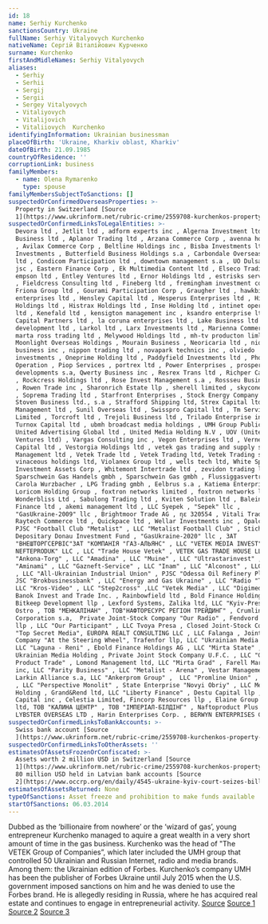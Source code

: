 ```yaml
---
id: 18
name: Serhiy Kurchenko
sanctionsCountry: Ukraine
fullName: Serhiy Vitalyovych Kurchenko
nativeName: Сергій Віталійович Курченко
surname: Kurchenko
firstAndMidleNames: Serhiy Vitalyovych
aliases:
  - Serhiy
  - Serhii
  - Sergij
  - Sergii
  - Sergey Vitalyovych
  - Vitaliyovych
  - Vitalijovich
  - Vitaliiovych  Kurchenko
identifyingInformation: Ukrainian businessman
placeOfBirth: 'Ukraine, Kharkiv oblast, Kharkiv'
dateOfBirth: 21.09.1985
countryOfResidence: ''
corruptionLink: business
familyMembers:
  - name: Olena Rymarenko
    type: spouse
familyMembersSubjectToSanctions: []
suspectedOrConfirmedOverseasProperties: >-
  Property in Switzerland [Source
  1](https://www.ukrinform.net/rubric-crime/2559708-kurchenkos-property-arrested-in-switzerland.html)
suspectedOrConfirmedLinksToLegalEntities: >-
  Devora ltd , Jetlit ltd , adform experts inc , Algerna Investment ltd , Anapom
  Business ltd , Aplanor Trading ltd , Arzana Commerce Corp , avenna holding ltd
  , Avilax Commerce Corp , Beltline Holdings inc , Bisba Investments ltd , Biven
  Investments , Butterfield Business Holdings s.a , Carbondale Overseas Group
  ltd , Condicom Participation ltd , downtown management s.a , UO Dulsa Capital
  jsc , Eastern Finance Corp , Ek Multimedia Content ltd , Elseco Trading ltd ,
  empson ltd , Entley Ventures ltd , Ernor Holdings ltd , estrisks services ltd
  , Fieldcress Consulting ltd , Fineberg ltd , fremingham investment corp ,
  Friona Group ltd , Gourami Participation Corp , Graugher ltd , hawkbit
  enterprises ltd , Hensley Capital ltd , Hesperus Enterprises ltd , Hickery
  Holdings ltd , Histrax Holdings ltd , Inse Holding ltd , intinet operations
  ltd , Kenefald ltd , kensigton management inc , ksandro enterprise ltd , Kuser
  Capital Partners ltd , la coruna enterprises ltd , Lake Business ltd , landow
  development ltd , Larkol ltd , Larx Investments ltd , Marienna Commerce ltd ,
  marta ross trading ltd , Melywood Holdings ltd , mh-tv producton limltdited ,
  Moonlight Overseas Holdings , Mourain Business , Neoricaria ltd , niolax
  business inc , nippon trading ltd , novapark technics inc , olviedo
  investments , Oneprime Holding ltd , Paddyfield Investments ltd , Phonrun
  Operation , Piop Services , portrex ltd , Power Enterprises , prosperity
  developments s.a, Qwerty Business inc , Resrex Trans ltd , Richper Capital ltd
  , Rockcress Holdings ltd , Rose Invest Management s.a , Rossseu Business Group
  , Rowen Trade inc , Sharonrich Estate llp , sherell limited , skycone limited
  , Soprema Trading ltd , Starfront Enterprises , Stock Energy Company inc ,
  Stoven Business ltd., s.a , Strafford Shipping ltd, Strex Capital ltd , Subfor
  Management ltd , Sunil Overseas ltd , Swisspro Capital ltd , Tm Service
  Limited , Torcroft ltd , Trejoli Business ltd , Trilado Enterprise inc ,
  Turnox Capital ltd , ubmh broadcast media holdings , UMH Group Public ltd ,
  United Advertising Global ltd , United Media Holding N.V , UOV (United Online
  Ventures ltd) , Vargas Consulting inc , Vegon Enterprises ltd , Vernell
  Capital ltd , Vestorgia Holdings ltd , vetek gas trading and supply sa , Vetek
  Management ltd , Vetek Trade ltd , Vetek Trading ltd, Vetek Trading sa,
  vinaceous holdings ltd, Violanex Group ltd , wells tech ltd, White Springs
  Investment Assets Corp , Whitemont Intertrade ltd , zevidon trading ltd ,
  Sparschwein Gas Handels gmbh , Sparschwein Gas gmbh , Flussiggasvertried GMBH
  Carola Wurzbacher , LPG Trading gmbh , Eelbrus s.a , Katiema Enterprises ltd ,
  Loricom Holding Group , foxtron networks limited , foxtron networks ltd ,
  Wonderbliss Ltd , Sabulong Trading ltd , Kviten Solution ltd , Baleingate
  Finance ltd , akemi management ltd , LLC Syepek , "Sepek" llc ,
  "GasUkraine-2009" llc , Brightmoor Trade AG , ηε 320554 , Vitali Trading ltd ,
  Raytech Commerce ltd , Quickpace ltd , Wellar Investments inc , Opalcore ltd ,
  PJSC "Football Club "Metalist" , LLC "Metalist Football Club" , Stichting
  Depositary Donau Investment Fund , "GasUkraine-2020" llc , ЗАТ
  "ВНЕШТОРГСЕРВІС"ЗАТ "КОМПАНІЯ "ГАЗ-АЛЬЯНС" , LLC "VETEK MEDIA INVEST" , "VETEK
  NEFTEPRODUK" LLC , LLC "Trade House Vetek" , VETEK GAS TRADE HOUSE LLC , LLC
  "Ankona-Torg" , LLC "Amadina" , LLC "Muine" , LLC "Ultrastarinvest" , LLC
  "Aminami" , LLC "Gazneft-Service" , LLC "Inam" , LLC "Alconost" , LLC "Higan"
  , LLC "All-Ukrainian Industrial Union" , PJSC "Odessa Oil Refinery Plant" ,
  JSC "Brokbusinessbank" , LLC "Energy and Gas Ukraine" , LLC "Radio "Trust" ,
  LLC "Kros-Video" , LLC "Step2cross" ,LLC "Vetek Media" , LLC "Digimedia" ,
  Banok Invest and Trade Inc. , Rainbowfield ltd , Bold Finance Holdings AG,
  Bitkeep Development llp , Lexford Systems, Zalika ltd, LLC "Kyiv-Press" , LLC
  Ostro , ТОВ "МЕНКАЛІНАН" , ТОВ"НАФТОРЕСУРС РЕГІОН ТРЕЙДИНГ" , Crumlin
  Corporation s.a,  Private Joint-Stock Company "Our Radio" , Fendvord Project
  llp , LLC "Our Participant" , LLC Tvoya Presa , Closed Joint-Stock Company
  "Top Secret Media", EUROPA REALT CONSULTING LLC , LLC Falanga , Joint-Stock
  Company "At the Steering Wheel", Trafenfor llp, LLC "Ukrainian Media Group" ,
  LLC "Laguna - Reni" , Ebold Finance Holdings AG , LLC "Mirta State" , LLC
  Ukrainian Media Holding , Private Joint Stock Company U.F.C. , LLC "Good
  Product Trade" , Lomond Management ltd, LLC "Mirta Grad" , Farell Marketing
  inc, LLC "Parity Business" , LLC "Metalist - Arena" , Vestar Management s.a,
  Larkin Alliance s.a, LLC "Ankerprom Group" ,  LLC "Promline Union" , LLC MS-1
  , LLC "Perspective Monolit" , State Enterprise "Novyi Obriy" , LLC Metalist
  Holding , Grand&Rend ltd, LLC "Liberty Finance" , Destu Capital llp , Canyon
  Capital inc , Celestia Limited, Fincorp Resources llp , Elaine Group Invest
  ltd, ТОВ "КАЛИНА ЦЕНТР" , ТОВ "ІМПЕРІАЛ-БІЛДІНГ" , Naftoproduct Plus LLC ,
  LYBSTER OVERSEAS LTD , Harin Enterprises Corp. , BERWYN ENTERPRISES CORP 
suspectedOrConfirmedLinksToBankAccounts: >-
  Swiss bank account [Source
  ](https://www.ukrinform.net/rubric-crime/2559708-kurchenkos-property-arrested-in-switzerland.html)
suspectedOrConfirmedLinksToOtherAssets: ''
estimatesOfAssetsFrozenOrConfiscated: >-
  Assets worth 2 million USD in Switzerland [Source
  1](https://www.ukrinform.net/rubric-crime/2559708-kurchenkos-property-arrested-in-switzerland.html)
  80 million USD held in Latvian bank accounts [Source
  2](https://www.occrp.org/en/daily/4545-ukraine-kyiv-court-seizes-billionaire-kurchenko-s-14-offshore-accounts)
estimatesOfAssetsReturned: None
typeOfSanctions: Asset freeze and prohibition to make funds available
startOfSanctions: 06.03.2014
---
```

Dubbed as the ‘billionaire from nowhere’ or the ‘wizard of gas’, young 
entrepreneur Kurchenko managed to aquire a great wealth in a very short amount 
of time in the gas business. Kurchenko was the head of "The VETEK Group of 
Companies”,  which later included the UMH group that controlled 50 Ukrainian and 
Russian Internet, radio and media brands. Among them: the Ukrainian edition of 
Forbes. Kurchenko’s company UMH has been the publisher of Forbes Ukraine until 
July 2015 when the U.S. government imposed sanctions on him and he was denied to 
use the Forbes brand. He is allegedly residing in Russia, where he has acquired 
real estate and continues to engage in entrepreneurial activity. 
[Source](https://www.reuters.com/article/us-russia-capitalism-kurchenko-specialre/special-report-how-a-29-year-old-ukrainian-made-a-killing-on-russian-gas-idUSKBN0JP1KO20141212) 
[Source 
1](https://www.thedailybeast.com/sergiy-kurchenko-ukraines-missing-oligarch) 
[Source 
2](https://www.kyivpost.com/article/content/business/forbes-takes-further-steps-to-deny-fugitive-kurchenko-foreign-language-publishing-license-395353.html) 
[Source 
3](http://euromaidanpress.com/2016/11/02/smuggling-business-donbas-criminal-coal-akhmetov-kurchenko-cigarettes-ukraine-russia/)
